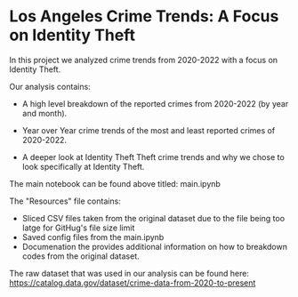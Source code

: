 # Los Angeles Crime Trends: A Focus on Identity Theft

In this project we analyzed crime trends from 2020-2022 with a focus on Identity Theft. 

Our analysis contains:

* A high level breakdown of the reported crimes from 2020-2022 (by year and month).

* Year over Year crime trends of the most and least reported crimes of 2020-2022.

* A deeper look at Identity Theft Theft crime trends and why we chose to look specifically at Identity Theft.

The main notebook can be found above titled: main.ipynb

The "Resources" file contains:
* Sliced CSV files taken from the original dataset due to the file being too latge for GitHug's file size limit
* Saved config files from the main.ipynb
* Documenation the provides additional information on how to breakdown codes from the original dataset.

The raw dataset that was used in our analysis can be found here: https://catalog.data.gov/dataset/crime-data-from-2020-to-present


